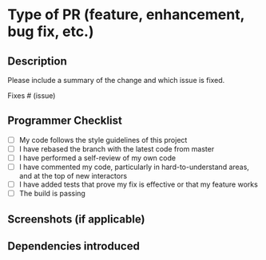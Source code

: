 # Type of PR (feature, enhancement, bug fix, etc.)

## Description

Please include a summary of the change and which issue is fixed.

Fixes # (issue)

## Programmer Checklist

- [ ] My code follows the style guidelines of this project
- [ ] I have rebased the branch with the latest code from master
- [ ] I have performed a self-review of my own code
- [ ] I have commented my code, particularly in hard-to-understand areas, and at the top of new interactors
- [ ] I have added tests that prove my fix is effective or that my feature works
- [ ] The build is passing

## Screenshots (if applicable)

## Dependencies introduced
